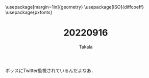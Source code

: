 ﻿---
title: 20220916
yesterday: 20220915
tomorrow: 20220917
days: 994
author: Takala
header-includes:
  - \usepackage[margin=1in]{geometry}
  - \usepackage[ISO]{diffcoeff}
  - \usepackage{pxfonts}
---


ボッスにTwitter監視されているんだよなあ．

